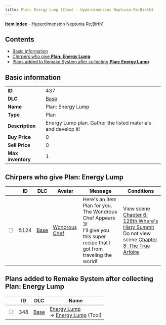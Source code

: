 ```yaml
---
title: Plan: Energy Lump (Item) - Hyperdimension Neptunia Re;Birth1
---
```


[**Item Index**](/neptunia/rb1/item/index.html) - [Hyperdimension Neptunia Re;Birth1](/neptunia/rb1)

## Contents

- [Basic information](#basic-information)
- [Chirpers who give **Plan: Energy Lump**](#chirpers-who-give-plan-energy-lump)
- [Plans added to Remake System after collecting **Plan: Energy Lump**](#plans-added-to-remake-system-after-collecting-plan-energy-lump)

## Basic information

|   |   |
| -- | -- |
| **ID** | 437 |
| **DLC** | [Base](/neptunia/rb1/dlc/1-base.html) |
| **Name** | Plan: Energy Lump |
| **Type** | Plan |
| **Description** | Energy Lump plan. Gather the listed materials and develop it! |
| **Buy Price** | 0 |
| **Sell Price** | 0 |
| **Max inventory** | 1 |


## Chirpers who give **Plan: Energy Lump**

|    | ID | DLC | Avatar | Message | Conditions |
| -- | -- | --- | ------ | ------- | ---------- |
| <input type="checkbox" id="rb1-chirper-event-1-5124" class="trackbox" /> | 5124 | [Base](/neptunia/rb1/dlc/1-base.html) | [Wondrous Chef](/neptunia/rb1/undefined/1-233-wondrous-chef.html) | Here's an item Plan for you.<br />The Wondrous Chef Appears 3!<br />I'll give you this super recipe that I got from traveling the world! | View scene [Chapter 6: 128th Where's Histy Summit](/neptunia/rb1/scene/1-601-chapter-6-128th-wheres-histy-summit.html)<br />Do not view scene [Chapter 8: The True Arfoire](/neptunia/rb1/scene/1-807-chapter-8-the-true-arfoire.html) |


## Plans added to Remake System after collecting **Plan: Energy Lump**

|    | ID | DLC | Name |
| -- | -- | --- | ---- |
| <input type="checkbox" id="rb1-remake-1-348" class="trackbox" /> | 348 | [Base](/neptunia/rb1/dlc/1-base.html) | [Energy Lump](/neptunia/rb1/remake/1-348-energy-lump.html)<br /> → [Energy Lump](/neptunia/rb1/item/1-41-energy-lump.html) (Tool) |
